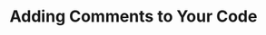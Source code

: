 ---
class: 'web-design'
title: 'Adding Comments to Your Code'
youtube: 'PzboFBOeazM'
order: 12
length: 176
---